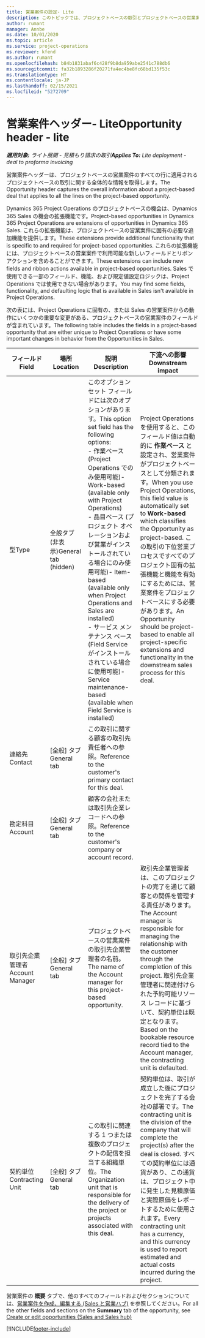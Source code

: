 ```yaml
---
title: 営業案件の設定- Lite
description: このトピックでは、プロジェクトベースの取引とプロジェクトベースの営業案件明細行について説明します。
author: rumant
manager: Annbe
ms.date: 10/01/2020
ms.topic: article
ms.service: project-operations
ms.reviewer: kfend
ms.author: rumant
ms.openlocfilehash: b84b1831abaf6c428f9b8da959abe2541c788db6
ms.sourcegitcommit: fa32b1893286f20271fa4ec4be8fc68bd135f53c
ms.translationtype: HT
ms.contentlocale: ja-JP
ms.lasthandoff: 02/15/2021
ms.locfileid: "5272709"
---
```

# <a name="opportunity-header---lite"></a><span data-ttu-id="96a10-103">営業案件ヘッダー- Lite</span><span class="sxs-lookup"><span data-stu-id="96a10-103">Opportunity header - lite</span></span>

<span data-ttu-id="96a10-104">_**適用対象:** ライト展開 - 見積もり請求の取引_</span><span class="sxs-lookup"><span data-stu-id="96a10-104">_**Applies To:** Lite deployment - deal to proforma invoicing_</span></span>

<span data-ttu-id="96a10-105">営業案件ヘッダーは、プロジェクトベースの営業案件のすべての行に適用されるプロジェクトベースの取引に関する全体的な情報を取得します。</span><span class="sxs-lookup"><span data-stu-id="96a10-105">The Opportunity header captures the overall information about a project-based deal that applies to all the lines on the project-based opportunity.</span></span>

<span data-ttu-id="96a10-106">Dynamics 365 Project Operations のプロジェクトベースの機会は、Dynamics 365 Sales の機会の拡張機能です。</span><span class="sxs-lookup"><span data-stu-id="96a10-106">Project-based opportunities in Dynamics 365 Project Operations are extensions of opportunities in Dynamics 365 Sales.</span></span> <span data-ttu-id="96a10-107">これらの拡張機能は、プロジェクトベースの営業案件に固有の必要な追加機能を提供します。</span><span class="sxs-lookup"><span data-stu-id="96a10-107">These extensions provide additional functionality that is specific to and required for project-based opportunities.</span></span> <span data-ttu-id="96a10-108">これらの拡張機能には、プロジェクトベースの営業案件で利用可能な新しいフィールドとリボン アクションを含めることができます。</span><span class="sxs-lookup"><span data-stu-id="96a10-108">These extensions can include new fields and ribbon actions available in project-based opportunities.</span></span> <span data-ttu-id="96a10-109">Sales で使用できる一部のフィールド、機能、および規定値設定ロジックは、Project Operations では使用できない場合があります。</span><span class="sxs-lookup"><span data-stu-id="96a10-109">You may find some fields, functionality, and defaulting logic that is available in Sales isn't available in Project Operations.</span></span>

<span data-ttu-id="96a10-110">次の表には、Project Operations に固有の、または Sales の営業案件からの動作にいくつかの重要な変更がある、プロジェクトベースの営業案件のフィールドが含まれています。</span><span class="sxs-lookup"><span data-stu-id="96a10-110">The following table includes the fields in a project-based opportunity that are either unique to Project Operations or have some important changes in behavior from the Opportunities in Sales.</span></span>

| <span data-ttu-id="96a10-111">**フィールド**</span><span class="sxs-lookup"><span data-stu-id="96a10-111">**Field**</span></span> | <span data-ttu-id="96a10-112">**場所**</span><span class="sxs-lookup"><span data-stu-id="96a10-112">**Location**</span></span> | <span data-ttu-id="96a10-113">**説明**</span><span class="sxs-lookup"><span data-stu-id="96a10-113">**Description**</span></span> | <span data-ttu-id="96a10-114">**下流への影響**</span><span class="sxs-lookup"><span data-stu-id="96a10-114">**Downstream impact**</span></span> |
| --- | --- | --- | --- |
| <span data-ttu-id="96a10-115">型</span><span class="sxs-lookup"><span data-stu-id="96a10-115">Type</span></span> | <span data-ttu-id="96a10-116">全般タブ (非表示)</span><span class="sxs-lookup"><span data-stu-id="96a10-116">General tab (hidden)</span></span> | <span data-ttu-id="96a10-117">このオプション セット フィールドには次のオプションがあります。</span><span class="sxs-lookup"><span data-stu-id="96a10-117">This option set field has the following options:</span></span></br><span data-ttu-id="96a10-118">- 作業ベース (Project Operations でのみ使用可能)</span><span class="sxs-lookup"><span data-stu-id="96a10-118">- Work-based (available only with Project Operations)</span></span></br><span data-ttu-id="96a10-119">- 品目ベース (プロジェクト オペレーションおよび営業がインストールされている場合にのみ使用可能)</span><span class="sxs-lookup"><span data-stu-id="96a10-119">- Item-based (available only when Project Operations and Sales are installed)</span></span></br><span data-ttu-id="96a10-120">- サービス メンテナンス ベース (Field Service がインストールされている場合に使用可能)</span><span class="sxs-lookup"><span data-stu-id="96a10-120">- Service maintenance-based (available when Field Service is installed)</span></span> | <span data-ttu-id="96a10-121">Project Operations を使用すると、このフィールド値は自動的に **作業ベース** と設定され、営業案件がプロジェクトベースとして分類されます。</span><span class="sxs-lookup"><span data-stu-id="96a10-121">When you use Project Operations, this field value is automatically set to **Work-based** which classifies the Opportunity as project-based.</span></span> <span data-ttu-id="96a10-122">この取引の下位営業プロセスですべてのプロジェクト固有の拡張機能と機能を有効にするためには、営業案件をプロジェクトベースにする必要があります。</span><span class="sxs-lookup"><span data-stu-id="96a10-122">An Opportunity should be project-based to enable all project-specific extensions and functionality in the downstream sales process for this deal.</span></span> |
| <span data-ttu-id="96a10-123">連絡先</span><span class="sxs-lookup"><span data-stu-id="96a10-123">Contact</span></span> | <span data-ttu-id="96a10-124">[全般] タブ</span><span class="sxs-lookup"><span data-stu-id="96a10-124">General tab</span></span> | <span data-ttu-id="96a10-125">この取引に関する顧客の取引先責任者への参照。</span><span class="sxs-lookup"><span data-stu-id="96a10-125">Reference to the customer's primary contact for this deal.</span></span> | |
| <span data-ttu-id="96a10-126">勘定科目</span><span class="sxs-lookup"><span data-stu-id="96a10-126">Account</span></span> | <span data-ttu-id="96a10-127">[全般] タブ</span><span class="sxs-lookup"><span data-stu-id="96a10-127">General tab</span></span> | <span data-ttu-id="96a10-128">顧客の会社または取引先企業レコードへの参照。</span><span class="sxs-lookup"><span data-stu-id="96a10-128">Reference to the customer's company or account record.</span></span> | |
| <span data-ttu-id="96a10-129">取引先企業管理者</span><span class="sxs-lookup"><span data-stu-id="96a10-129">Account Manager</span></span> | <span data-ttu-id="96a10-130">[全般] タブ</span><span class="sxs-lookup"><span data-stu-id="96a10-130">General tab</span></span> | <span data-ttu-id="96a10-131">プロジェクトベースの営業案件の取引先企業管理者の名前。</span><span class="sxs-lookup"><span data-stu-id="96a10-131">The name of the Account manager for this project-based opportunity.</span></span> | <span data-ttu-id="96a10-132">取引先企業管理者は、このプロジェクトの完了を通じて顧客との関係を管理する責任があります。</span><span class="sxs-lookup"><span data-stu-id="96a10-132">The Account manager is responsible for managing the relationship with the customer through the completion of this project.</span></span> <span data-ttu-id="96a10-133">取引先企業管理者に関連付けられた予約可能リソース レコードに基づいて、契約単位は既定となります。</span><span class="sxs-lookup"><span data-stu-id="96a10-133">Based on the bookable resource record tied to the Account manager, the contracting unit is defaulted.</span></span> |
| <span data-ttu-id="96a10-134">契約単位</span><span class="sxs-lookup"><span data-stu-id="96a10-134">Contracting Unit</span></span> | <span data-ttu-id="96a10-135">[全般] タブ</span><span class="sxs-lookup"><span data-stu-id="96a10-135">General tab</span></span> | <span data-ttu-id="96a10-136">この取引に関連する 1 つまたは複数のプロジェクトの配信を担当する組織単位。</span><span class="sxs-lookup"><span data-stu-id="96a10-136">The Organization unit that is responsible for the delivery of the project or projects associated with this deal.</span></span> | <span data-ttu-id="96a10-137">契約単位は、取引が成立した後にプロジェクトを完了する会社の部署です。</span><span class="sxs-lookup"><span data-stu-id="96a10-137">The contracting unit is the division of the company that will complete the project(s) after the deal is closed.</span></span> <span data-ttu-id="96a10-138">すべての契約単位には通貨があり、この通貨は、プロジェクト中に発生した見積原価と実際原価をレポートするために使用されます。</span><span class="sxs-lookup"><span data-stu-id="96a10-138">Every contracting unit has a currency, and this currency is used to report estimated and actual costs incurred during the project.</span></span> |

<span data-ttu-id="96a10-139">営業案件の **概要** タブで、他のすべてのフィールドおよびセクションについては、[営業案件を作成、編集する (Sales と営業ハブ)](https://docs.microsoft.com/dynamics365/sales-enterprise/create-edit-opportunity-sales) を参照してください。</span><span class="sxs-lookup"><span data-stu-id="96a10-139">For all the other fields and sections on the **Summary** tab of the opportunity, see [Create or edit opportunities (Sales and Sales hub)](https://docs.microsoft.com/dynamics365/sales-enterprise/create-edit-opportunity-sales)</span></span>


[!INCLUDE[footer-include](../../includes/footer-banner.md)]